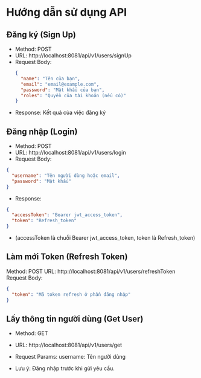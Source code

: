 # Hướng dẫn sử dụng API

## Đăng ký (Sign Up)

- Method: POST
- URL: http://localhost:8081/api/v1/users/signUp
- Request Body:
  ```json
  {
    "name": "Tên của bạn",
    "email": "email@example.com",
    "password": "Mật khẩu của bạn",
    "roles": "Quyền của tài khoản (nếu có)"
  }
- Response: Kết quả của việc đăng ký
## Đăng nhập (Login)
- Method: POST
- URL: http://localhost:8081/api/v1/users/login
- Request Body:
```json
{
  "username": "Tên người dùng hoặc email",
  "password": "Mật khẩu"
}
```
- Response:
```json
{
  "accessToken": "Bearer jwt_access_token",
  "token": "Refresh_token"
}
```
- (accessToken là chuỗi Bearer jwt_access_token, token là Refresh_token)
## Làm mới Token (Refresh Token)
Method: POST
URL: http://localhost:8081/api/v1/users/refreshToken
Request Body:
```json
{
  "token": "Mã token refresh ở phần đăng nhập"
}
```
## Lấy thông tin người dùng (Get User)
- Method: GET
- URL: http://localhost:8081/api/v1/users/get
- Request Params:
username: Tên người dùng

- Lưu ý: Đăng nhập trước khi gửi yêu cầu.
